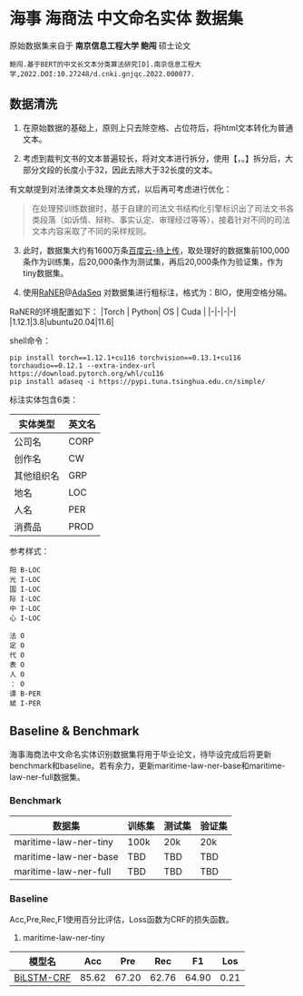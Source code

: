 # 海事 海商法 中文命名实体 数据集
原始数据集来自于 **南京信息工程大学 鲍闯** 硕士论文
```
鲍闯.基于BERT的中文长文本分类算法研究[D].南京信息工程大学,2022.DOI:10.27248/d.cnki.gnjqc.2022.000077.
```

## 数据清洗

1. 在原始数据的基础上，原则上只去除空格、占位符后，将html文本转化为普通文本。

2. 考虑到裁判文书的文本普遍较长，将对文本进行拆分，使用【，。】拆分后，大部分文段的长度小于32，因此去除大于32长度的文本。

有文献提到对法律类文本处理的方式，以后再可考虑进行优化：
> 在处理预训练数据时，基于自建的司法文书结构化引擎标识出了司法文书各类段落（如诉情、辩称、事实认定、审理经过等等），接着针对不同的司法文本内容采取了不同的采样规则。

3. 此时，数据集大约有1600万条[百度云-待上传](https://github.com/StanleySun233)，取处理好的数据集前100,000条作为训练集，后20,000条作为测试集，再后20,000条作为验证集，作为tiny数据集。

4. 使用[RaNER](https://modelscope.cn/models/iic/nlp_raner_named-entity-recognition_chinese-large-generic/summary)@[AdaSeq](https://github.com/modelscope/AdaSeq) 对数据集进行粗标注，格式为：BIO，使用空格分隔。

RaNER的环境配置如下：
|Torch | Python| OS | Cuda |
|-|-|-|-|
|1.12.1|3.8|ubuntu20.04|11.6|

shell命令：
```shell
pip install torch==1.12.1+cu116 torchvision==0.13.1+cu116 torchaudio==0.12.1 --extra-index-url https://download.pytorch.org/whl/cu116
pip install adaseq -i https://pypi.tuna.tsinghua.edu.cn/simple/
```
标注实体包含6类：

| 实体类型   | 英文名 |
|------------|--------|
| 公司名     | CORP   |
| 创作名     | CW     |
| 其他组织名 | GRP    |
| 地名       | LOC    |
| 人名       | PER    |
| 消费品     | PROD   |

参考样式：
```
阳 B-LOC
光 I-LOC
国 I-LOC
际 I-LOC
中 I-LOC
心 I-LOC

法 O
定 O
代 O
表 O
人 O
： O
谭 B-PER
斌 I-PER
```


## Baseline & Benchmark
海事海商法中文命名实体识别数据集将用于毕业论文，待毕设完成后将更新benchmark和baseline。若有余力，更新maritime-law-ner-base和maritime-law-ner-full数据集。

### Benchmark

|数据集|训练集|测试集|验证集|
|-|-|-|-|
|maritime-law-ner-tiny|100k|20k|20k|
|maritime-law-ner-base|TBD|TBD|TBD|
|maritime-law-ner-full|TBD|TBD|TBD|


### Baseline
Acc,Pre,Rec,F1使用百分比评估，Loss函数为CRF的损失函数。

1. maritime-law-ner-tiny

|模型名|Acc|Pre|Rec|F1|Los|
|-|-|-|-|-|-|
|[BiLSTM-CRF](https://github.com/zjy-ucas/ChineseNER)|85.62|67.20|62.76|64.90|0.21|
